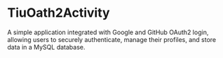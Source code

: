 # TiuOath2Activity
A simple application integrated with Google and GitHub OAuth2 login, allowing users to securely authenticate, manage their profiles, and store data in a MySQL database.
